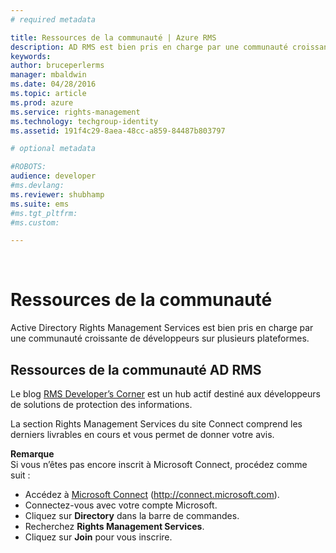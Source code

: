 ```yaml
---
# required metadata

title: Ressources de la communauté | Azure RMS
description: AD RMS est bien pris en charge par une communauté croissante de développeurs sur plusieurs plateformes.
keywords:
author: bruceperlerms
manager: mbaldwin
ms.date: 04/28/2016
ms.topic: article
ms.prod: azure
ms.service: rights-management
ms.technology: techgroup-identity
ms.assetid: 191f4c29-8aea-48cc-a859-84487b803797

# optional metadata

#ROBOTS:
audience: developer
#ms.devlang:
ms.reviewer: shubhamp
ms.suite: ems
#ms.tgt_pltfrm:
#ms.custom:

---
```


﻿
# Ressources de la communauté

Active Directory Rights Management Services est bien pris en charge par une communauté croissante de développeurs sur plusieurs plateformes.

## Ressources de la communauté AD RMS

Le blog [RMS Developer’s Corner](http://blogs.msdn.com/b/rms/) est un hub actif destiné aux développeurs de solutions de protection des informations.

La section Rights Management Services du site Connect comprend les derniers livrables en cours et vous permet de donner votre avis.

**Remarque**  
Si vous n’êtes pas encore inscrit à Microsoft Connect, procédez comme suit :

-   Accédez à [Microsoft Connect](http://connect.microsoft.com) (http://connect.microsoft.com).
-   Connectez-vous avec votre compte Microsoft.
-   Cliquez sur **Directory** dans la barre de commandes.
-   Recherchez **Rights Management Services**.
-   Cliquez sur **Join** pour vous inscrire.

 

 

 





<!--HONumber=Apr16_HO3-->


